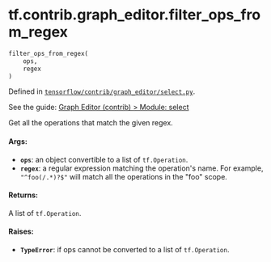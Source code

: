 <div itemscope itemtype="http://developers.google.com/ReferenceObject">
<meta itemprop="name" content="tf.contrib.graph_editor.filter_ops_from_regex" />
</div>

# tf.contrib.graph_editor.filter_ops_from_regex

``` python
filter_ops_from_regex(
    ops,
    regex
)
```



Defined in [`tensorflow/contrib/graph_editor/select.py`](https://www.tensorflow.org/code/tensorflow/contrib/graph_editor/select.py).

See the guide: [Graph Editor (contrib) > Module: select](../../../../../api_guides/python/contrib.graph_editor.md#Module_select)

Get all the operations that match the given regex.

#### Args:

* <b>`ops`</b>: an object convertible to a list of `tf.Operation`.
* <b>`regex`</b>: a regular expression matching the operation's name.
    For example, `"^foo(/.*)?$"` will match all the operations in the "foo"
    scope.

#### Returns:

  A list of `tf.Operation`.

#### Raises:

* <b>`TypeError`</b>: if ops cannot be converted to a list of `tf.Operation`.